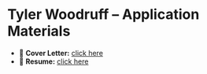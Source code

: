 # Tyler Woodruff – Application Materials

- 📝 **Cover Letter:** [click here](https://legacystudioco.github.io/Tyler-woodruff-resume/Tyler%20Woodruff%20-%20Cover%20Letter.pdf)
- 📄 **Resume:** [click here](https://legacystudioco.github.io/Tyler-woodruff-resume/Tyler%20Woodruff%202025.pdf)
